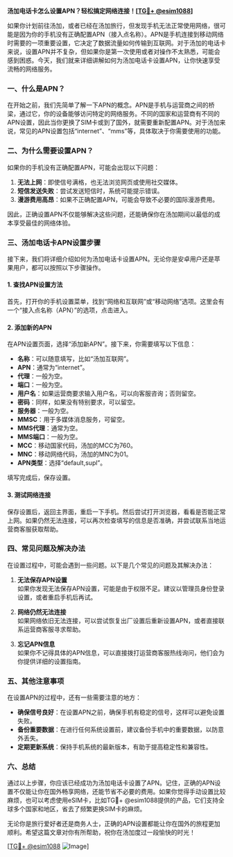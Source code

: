 **汤加电话卡怎么设置APN？轻松搞定网络连接！[[TG💪+ @esim1088](https://t.me/s/esim1088)]**

如果你计划前往汤加，或者已经在汤加旅行，但发现手机无法正常使用网络，很可能是因为你的手机没有正确配置APN（接入点名称）。APN是手机连接到移动网络时需要的一项重要设置，它决定了数据流量如何传输到互联网。对于汤加的电话卡来说，设置APN并不复杂，但如果你是第一次使用或者对操作不太熟悉，可能会感到困惑。今天，我们就来详细讲解如何为汤加电话卡设置APN，让你快速享受流畅的网络服务。

### 一、什么是APN？

在开始之前，我们先简单了解一下APN的概念。APN是手机与运营商之间的桥梁，通过它，你的设备能够访问特定的网络服务。不同的国家和运营商有不同的APN设置，因此当你更换了SIM卡或到了国外，就需要重新配置APN。对于汤加来说，常见的APN设置包括“internet”、“mms”等，具体取决于你需要使用的功能。

### 二、为什么需要设置APN？

如果你的手机没有正确配置APN，可能会出现以下问题：
1. **无法上网**：即使信号满格，也无法浏览网页或使用社交媒体。
2. **短信发送失败**：尝试发送短信时，系统可能提示错误。
3. **漫游费用高昂**：如果不正确配置APN，可能会导致不必要的国际漫游费用。

因此，正确设置APN不仅能够解决这些问题，还能确保你在汤加期间以最低的成本享受最佳的网络体验。

### 三、汤加电话卡APN设置步骤

接下来，我们将详细介绍如何为汤加电话卡设置APN。无论你是安卓用户还是苹果用户，都可以按照以下步骤操作。

#### 1. 查找APN设置方法

首先，打开你的手机设置菜单，找到“网络和互联网”或“移动网络”选项。这里会有一个“接入点名称（APN）”的选项，点击进入。

#### 2. 添加新的APN

在APN设置页面，选择“添加新APN”。接下来，你需要填写以下信息：

- **名称**：可以随意填写，比如“汤加互联网”。
- **APN**：通常为“internet”。
- **代理**：一般为空。
- **端口**：一般为空。
- **用户名**：如果运营商要求输入用户名，可以向客服咨询；否则留空。
- **密码**：同样，如果没有特别要求，可以留空。
- **服务器**：一般为空。
- **MMSC**：用于多媒体消息服务，可留空。
- **MMS代理**：通常为空。
- **MMS端口**：一般为空。
- **MCC**：移动国家代码，汤加的MCC为760。
- **MNC**：移动网络代码，汤加的MNC为01。
- **APN类型**：选择“default,supl”。

填写完成后，保存设置。

#### 3. 测试网络连接

保存设置后，返回主界面，重启一下手机。然后尝试打开浏览器，看看是否能正常上网。如果仍然无法连接，可以再次检查填写的信息是否准确，并尝试联系当地运营商客服获取帮助。

### 四、常见问题及解决办法

在设置过程中，可能会遇到一些问题。以下是几个常见的问题及其解决办法：

1. **无法保存APN设置**  
   如果你发现无法保存APN设置，可能是由于权限不足。建议以管理员身份登录设置，或者重启手机后再试。

2. **网络仍然无法连接**  
   如果网络依旧无法连接，可以尝试恢复出厂设置后重新设置APN，或者直接联系运营商客服寻求帮助。

3. **忘记APN信息**  
   如果你不记得具体的APN信息，可以直接拨打运营商客服热线询问，他们会为你提供详细的设置指南。

### 五、其他注意事项

在设置APN的过程中，还有一些需要注意的地方：

- **确保信号良好**：在设置APN之前，确保手机有稳定的信号，这样可以避免设置失败。
- **备份重要数据**：在进行任何系统设置前，建议备份手机中的重要数据，以防意外丢失。
- **定期更新系统**：保持手机系统的最新版本，有助于提高稳定性和兼容性。

### 六、总结

通过以上步骤，你应该已经成功为汤加电话卡设置了APN。记住，正确的APN设置不仅能让你在国外畅享网络，还能节省不必要的费用。如果你觉得手动设置比较麻烦，也可以考虑使用eSIM卡，比如TG💪+ @esim1088提供的产品，它们支持全球多个国家和地区，省去了频繁更换SIM卡的麻烦。

无论你是旅行爱好者还是商务人士，正确的APN设置都能让你在国外的旅程更加顺利。希望这篇文章对你有所帮助，祝你在汤加度过一段愉快的时光！

[[TG💪+ @esim1088](https://t.me/s/esim1088) ![Image](https://i.postimg.cc/4NQfJmqS/Snipaste-2025-05-13-00-14-12.png)]